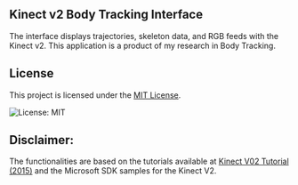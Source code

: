 <h2>Kinect v2 Body Tracking Interface</h2>

The interface displays trajectories, skeleton data, and RGB feeds with the Kinect v2. 
This application is a product of my research in Body Tracking. 


## License
This project is licensed under the [MIT License](LICENSE).

![License: MIT](https://img.shields.io/badge/License-MIT-yellow.svg)

## Disclaimer:
The functionalities are based on the tutorials available at [Kinect V02 Tutorial (2015)](http://kinect.github.io/tutorial/) and the Microsoft SDK samples for the Kinect V2.

